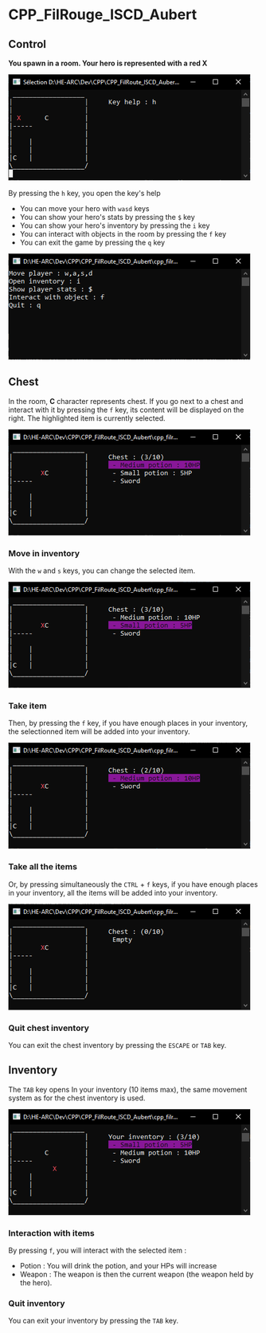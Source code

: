 # CPP_FilRouge_ISCD_Aubert

## Control
**You spawn in a room. Your hero is represented with a red X**

![alt text](Docs/Images/Spawn.PNG)

By pressing the `h` key, you open the key's help 
- You can move your hero with `wasd` keys
- You can show your hero's stats by pressing the `$` key
- You can show your hero's inventory by pressing the `i` key
- You can interact with objects in the room by pressing the `f` key
- You can exit the game by pressing the `q` key

![alt text](Docs/Images/KeyHelp.PNG)

## Chest
In the room, **C** character represents chest.
If you go next to a chest and interact with it by pressing the `f` key, its content will be displayed on the right. The highlighted item is currently selected.

![alt text](Docs/Images/ChestContent.PNG)

### Move in inventory

With the `w` and `s` keys, you can change the selected item.

![alt text](Docs/Images/ChestInventoryChangeSelectedItem.PNG)

### Take item

Then, by pressing the `f` key, if you have enough places in your inventory, the selectionned item will be added into your inventory.

![alt text](Docs/Images/AddingItemIntoYourInventory.PNG)

### Take all the items

Or, by pressing simultaneously the `CTRL` + `f` keys, if you have enough places in your inventory, all the items will be added into your inventory.

![alt text](Docs/Images/ChestEmpty.PNG)

### Quit chest inventory

You can exit the chest inventory by pressing the `ESCAPE` or `TAB` key.

## Inventory
The `TAB` key opens
In your inventory (10 items max), the same movement system as for the chest inventory is used.

![alt text](Docs/Images/Inventory.PNG)

### Interaction with items

By pressing `f`, you will interact with the selected item :
- Potion : You will drink the potion, and your HPs will increase
- Weapon : The weapon is then the current weapon (the weapon held by the hero).

### Quit inventory

You can exit your inventory by pressing the `TAB` key.

